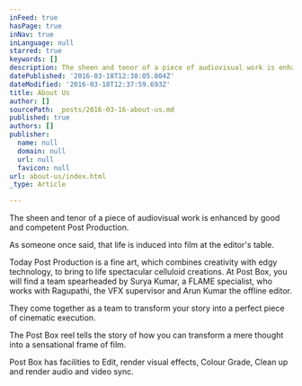 ```yaml
---
inFeed: true
hasPage: true
inNav: true
inLanguage: null
starred: true
keywords: []
description: The sheen and tenor of a piece of audiovisual work is enhanced by good and competent Post Production.
datePublished: '2016-03-18T12:38:05.804Z'
dateModified: '2016-03-18T12:37:59.693Z'
title: About Us
author: []
sourcePath: _posts/2016-03-16-about-us.md
published: true
authors: []
publisher:
  name: null
  domain: null
  url: null
  favicon: null
url: about-us/index.html
_type: Article

---
```

The sheen and tenor of a piece of audiovisual work is enhanced by good and competent Post Production.

As someone once said, that life is induced into film at the editor's table.

Today Post Production is a fine art, which combines creativity with edgy technology, to bring to life spectacular celluloid creations. At Post Box, you will find a team spearheaded by Surya Kumar,  a FLAME specialist, who works with Ragupathi, the VFX supervisor and Arun Kumar the offline editor.

They come together as a team to transform your story into a perfect piece of cinematic execution.

The Post Box reel tells the story of how you can transform a mere thought into a sensational frame of film.

Post Box has facilities to Edit, render visual effects, Colour Grade, Clean up and render audio and video sync.